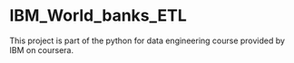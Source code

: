 # IBM_World_banks_ETL
This project is part of the python for data engineering course provided by IBM on coursera.

